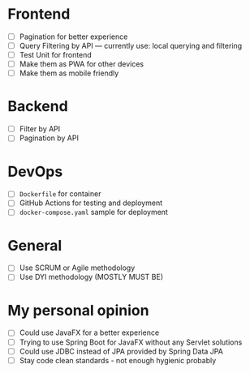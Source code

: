 # Frontend

* [ ] Pagination for better experience
* [ ] Query Filtering by API — currently use: local querying and filtering
* [ ] Test Unit for frontend
* [ ] Make them as PWA for other devices
* [ ] Make them as mobile friendly

# Backend

* [ ] Filter by API
* [ ] Pagination by API

# DevOps

* [ ] `Dockerfile` for container
* [ ] GitHub Actions for testing and deployment
* [ ] `docker-compose.yaml` sample for deployment

# General

* [ ] Use SCRUM or Agile methodology
* [ ] Use DYI methodology (MOSTLY MUST BE)

# My personal opinion

* [ ] Could use JavaFX for a better experience
* [ ] Trying to use Spring Boot for JavaFX without any Servlet solutions
* [ ] Could use JDBC instead of JPA provided by Spring Data JPA
* [ ] Stay code clean standards - not enough hygienic probably